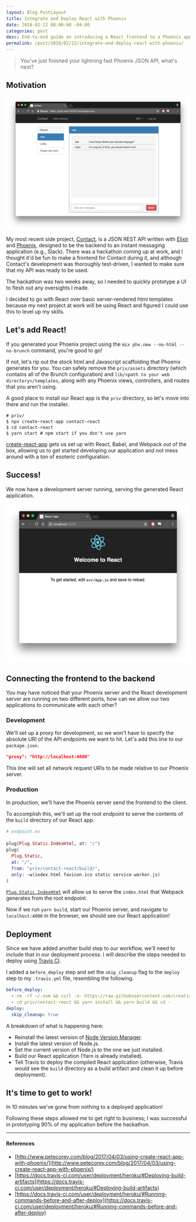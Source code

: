 ```yaml
---
layout: Blog.PostLayout
title: Integrate and Deploy React with Phoenix
date: 2018-02-22 08:00:00 -04:00
categories: post
desc: End-to-end guide on introducing a React frontend to a Phoenix application.
permalink: /post/2018/02/22/integrate-and-deploy-react-with-phoenix/
---
```


> You've just finished your lightning fast Phoenix JSON API, what's next?

## Motivation

![](/images/contact.png)

My most recent side project, [Contact](https://www.github.com/mhanberg/contact), is a JSON REST API written with [Elixir](https://elixir-lang.org/) and [Phoenix](https://github.com/phoenixframework/phoenix), designed to be the backend to an instant messaging application (e.g., Slack). There was a hackathon coming up at work, and I thought it'd be fun to make a frontend for Contact during it, and although Contact's development was thoroughly test-driven, I wanted to make sure that my API was ready to be used.

The hackathon was two weeks away, so I needed to quickly prototype a UI to flesh out any oversights I made.

I decided to go with React over basic server-rendered html templates because my next project at work will be using React and figured I could use this to level up my skills.

## Let's add React!

If you generated your Phoenix project using the `mix phx.new --no-html --no-brunch` command, you're good to go! 

If not, let's rip out the stock html and Javascript scaffolding that Phoenix generates for you. You can safely remove the `priv/assets` directory (which contains all of the Brunch configuration) and `lib/<path to your web directory>/templates`, along with any Phoenix views, controllers, and routes that you aren't using.

A good place to install our React app is the `priv` directory, so let's move into there and run the installer.

```shell
# priv/
$ npx create-react-app contact-react 
$ cd contact-react 
$ yarn start # npm start if you don't use yarn
```

[create-react-app](https://github.com/facebook/create-react-app) gets us set up with React, Babel, and Webpack out of the box, allowing us to get started developing our application and not mess around with a ton of esoteric configuration.

## Success!

We now have a development server running, serving the generated React application. 

![](/images/create-react-default.png)

## Connecting the frontend to the backend

You may have noticed that your Phoenix server and the React development server are running on two different ports, how can we allow our two applications to communicate with each other?

### Development

We'll set up a proxy for development, so we won't have to specify the absolute URI of the API endpoints we want to hit. Let's add this line to our `package.json`.

```json
"proxy": "http://localhost:4000"
```

This line will set all network request URIs to be made relative to our Phoenix server.

### Production

In production, we'll have the Phoenix server send the frontend to the client.

To accomplish this, we'll set up the root endpoint to serve the contents of the `build` directory of our React app. 

```elixir
# endpoint.ex

plug(Plug.Static.IndexHtml, at: "/")
plug(
  Plug.Static,
  at: "/",
  from: "priv/contact-react/build/",
  only: ~w(index.html favicon.ico static service-worker.js)
)
```

[`Plug.Static.IndexHtml`](https://hex.pm/packages/plug_static_index_html) will allow us to serve the `index.html` that Webpack generates from the root endpoint.

Now if we run `yarn build`, start our Phoenix server, and navigate to `localhost:4000` in the browser, we should see our React application!

## Deployment

Since we have added another build step to our workflow, we'll need to include that in our deployment process. I will describe the steps needed to deploy using [Travis CI](https://travis-ci.org/).

I added a `before_deploy` step and set the `skip_cleanup` flag to the `deploy` step to my `.travis.yml` file, resembling the following.

```yaml
before_deploy:
  - rm -rf ~/.nvm && curl -o- https://raw.githubusercontent.com/creationix/nvm/v0.33.8/install.sh | bash && nvm install node && nvm use node
  - cd priv/contact-react && yarn install && yarn build && cd - 
deploy:
  skip_cleanup: true
```

A breakdown of what is happening here:

* Reinstall the latest version of [Node Version Manager](https://github.com/creationix/nvm).
* Install the latest version of Node.js.
* Set the current version of Node.js to the one we just installed.
* Build our React application (Yarn is already installed).
* Tell Travis to deploy the compiled React application (otherwise, Travis would see the `build` directory as a build artifact and clean it up before deployment).

## It's time to get to work!

In 10 minutes we've gone from nothing to a deployed application!

Following these steps allowed me to get right to business; I was successful in prototyping 90% of my application before the hackathon.

---

#### References

* [http://www.petecorey.com/blog/2017/04/03/using-create-react-app-with-phoenix/](http://www.petecorey.com/blog/2017/04/03/using-create-react-app-with-phoenix/)
* [https://docs.travis-ci.com/user/deployment/heroku/#Deploying-build-artifacts](https://docs.travis-ci.com/user/deployment/heroku/#Deploying-build-artifacts)
* [https://docs.travis-ci.com/user/deployment/heroku/#Running-commands-before-and-after-deploy](https://docs.travis-ci.com/user/deployment/heroku/#Running-commands-before-and-after-deploy)
